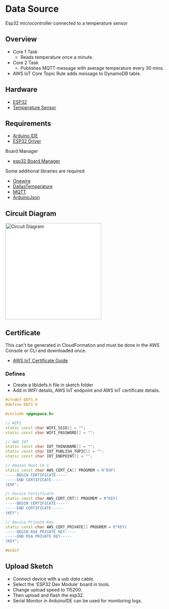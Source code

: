 # Data Source

Esp32 microcontroller connected to a temperature sensor

## Overview

- Core 1 Task
  - Reads temperature once a minute.
- Core 2 Task
  - Publishes MQTT message with average temperature every 30 mins.
- AWS IoT Core Topic Rule adds message to DynamoDB table.

## Hardware

- [ESP32](https://www.az-delivery.uk/products/esp32-d1-r32-board)
- [Temperature Sensor](https://thepihut.com/products/waterproof-ds18b20-digital-temperature-sensor-extras)

## Requirements

- [Arduino IDE](https://www.arduino.cc/en/software)
- [ESP32 Driver](https://www.silabs.com/developers/usb-to-uart-bridge-vcp-drivers)

Board Manager

- [esp32 Board Manager](https://dl.espressif.com/dl/package_esp32_index.json)

Some additional libraries are required

- [Onewire](https://www.arduino.cc/reference/en/libraries/onewire/)
- [DallasTemperature](https://www.arduino.cc/reference/en/libraries/dallastemperature/)
- [MQTT](https://www.arduino.cc/reference/en/libraries/mqtt/)
- [ArduinoJson](https://www.arduino.cc/reference/en/libraries/arduinojson/)

## Circuit Diagram

<img
  src='../diagrams/esp32_circuit-diagram.svg'
  raw=true
  alt='Circuit Diagram'
  height="300px"
  width="auto"
  style="background-color: white"
/>

## Certificate

This can't be generated in CloudFormation and must be done in the AWS Console or CLI and downloaded once.

- [AWS IoT Certificate Guide](https://docs.aws.amazon.com/iot/latest/developerguide/device-certs-create.html)

### Defines

- Create a lib\defs.h file in sketch folder
- Add in WIFI details, AWS IoT endpoint and AWS IoT certificate details.

```cpp
#ifndef DEFS_H
#define DEFS_H

#include <pgmspace.h>

// WIFI
static const char WIFI_SSID[] = "";
static const char WIFI_PASSWORD[] = "";

// AWS IOT
static const char IOT_THINGNAME[] = "";
static const char IOT_PUBLISH_TOPIC[] = "";
static const char IOT_ENDPOINT[] = "";

// Amazon Root CA 1
static const char AWS_CERT_CA[] PROGMEM = R"EOF(
-----BEGIN CERTIFICATE-----
-----END CERTIFICATE-----
)EOF";

// Device Certificate
static const char AWS_CERT_CRT[] PROGMEM = R"KEY(
-----BEGIN CERTIFICATE-----
-----END CERTIFICATE-----
)KEY";

// Device Private Key
static const char AWS_CERT_PRIVATE[] PROGMEM = R"KEY(
-----BEGIN RSA PRIVATE KEY-----
-----END RSA PRIVATE KEY-----
)KEY";

#endif
```

## Upload Sketch

- Connect device with a usb _data_ cable.
- Select the 'ESP32 Dev Module' board in tools.
- Change upload speed to 115200.
- Then upload and flash the esp32.
- Serial Monitor in ArduinoIDE can be used for monitoring logs.
